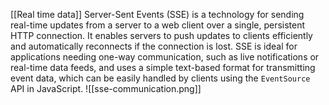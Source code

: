 [[Real time data]]
Server-Sent Events (SSE) is a technology for sending real-time updates from a server to a web client over a single, persistent HTTP connection. It enables servers to push updates to clients efficiently and automatically reconnects if the connection is lost. SSE is ideal for applications needing one-way communication, such as live notifications or real-time data feeds, and uses a simple text-based format for transmitting event data, which can be easily handled by clients using the `EventSource` API in JavaScript.
![[sse-communication.png]]
